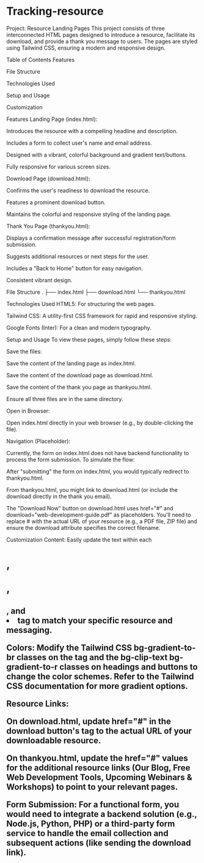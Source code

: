 # Tracking-resource
Project: Resource Landing Pages
This project consists of three interconnected HTML pages designed to introduce a resource, facilitate its download, and provide a thank you message to users. The pages are styled using Tailwind CSS, ensuring a modern and responsive design.

Table of Contents
Features

File Structure

Technologies Used

Setup and Usage

Customization

Features
Landing Page (index.html):

Introduces the resource with a compelling headline and description.

Includes a form to collect user's name and email address.

Designed with a vibrant, colorful background and gradient text/buttons.

Fully responsive for various screen sizes.

Download Page (download.html):

Confirms the user's readiness to download the resource.

Features a prominent download button.

Maintains the colorful and responsive styling of the landing page.

Thank You Page (thankyou.html):

Displays a confirmation message after successful registration/form submission.

Suggests additional resources or next steps for the user.

Includes a "Back to Home" button for easy navigation.

Consistent vibrant design.

File Structure
.
├── index.html
├── download.html
└── thankyou.html

Technologies Used
HTML5: For structuring the web pages.

Tailwind CSS: A utility-first CSS framework for rapid and responsive styling.

Google Fonts (Inter): For a clean and modern typography.

Setup and Usage
To view these pages, simply follow these steps:

Save the files:

Save the content of the landing page as index.html.

Save the content of the download page as download.html.

Save the content of the thank you page as thankyou.html.

Ensure all three files are in the same directory.

Open in Browser:

Open index.html directly in your web browser (e.g., by double-clicking the file).

Navigation (Placeholder):

Currently, the form on index.html does not have backend functionality to process the form submission. To simulate the flow:

After "submitting" the form on index.html, you would typically redirect to thankyou.html.

From thankyou.html, you might link to download.html (or include the download directly in the thank you email).

The "Download Now" button on download.html uses href="#" and download="web-development-guide.pdf" as placeholders. You'll need to replace # with the actual URL of your resource (e.g., a PDF file, ZIP file) and ensure the download attribute specifies the correct filename.

Customization
Content: Easily update the text within each <h1>, <p>, <h2>, and <li> tag to match your specific resource and messaging.

Colors: Modify the Tailwind CSS bg-gradient-to-br classes on the <body> tag and the bg-clip-text bg-gradient-to-r classes on headings and buttons to change the color schemes. Refer to the Tailwind CSS documentation for more gradient options.

Resource Links:

On download.html, update href="#" in the download button's <a> tag to the actual URL of your downloadable resource.

On thankyou.html, update the href="#" values for the additional resource links (Our Blog, Free Web Development Tools, Upcoming Webinars & Workshops) to point to your relevant pages.

Form Submission: For a functional form, you would need to integrate a backend solution (e.g., Node.js, Python, PHP) or a third-party form service to handle the email collection and subsequent actions (like sending the download link).
